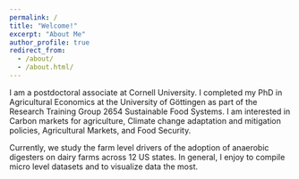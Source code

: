 ```yaml
---
permalink: /
title: "Welcome!"
excerpt: "About Me"
author_profile: true
redirect_from:
  - /about/
  - /about.html/
---
```


I am a postdoctoral associate at Cornell University. I completed my PhD in Agricultural Economics at the University of Göttingen as part of the Research Training Group 2654 Sustainable Food Systems. I am interested in Carbon markets for agriculture, Climate change adaptation and mitigation policies, Agricultural Markets, and Food Security. 

Currently, we study the farm level drivers of the adoption of anaerobic digesters on dairy farms across 12 US states. In general, I enjoy to compile micro level datasets and to visualize data the most. 

